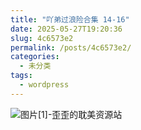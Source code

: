 ```yaml
---
title: "吖弟过浪险合集 14-16"
date: 2025-05-27T19:20:36
slug: 4c6573e2
permalink: /posts/4c6573e2/
categories:
  - 未分类
tags:
  - wordpress
---
```


![图片[1]-歪歪的耽美资源站](/images/wp/4c6573e2-86becb3f.jpg)
